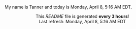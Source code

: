 My name is Tanner and today is Monday, April 8, 5:16 AM EDT.

<p align="center">This <i>README</i> file is generated <b>every 3 hours</b>!</br>Last refresh: Monday, April 8, 5:16 AM EDT<br /></p>
